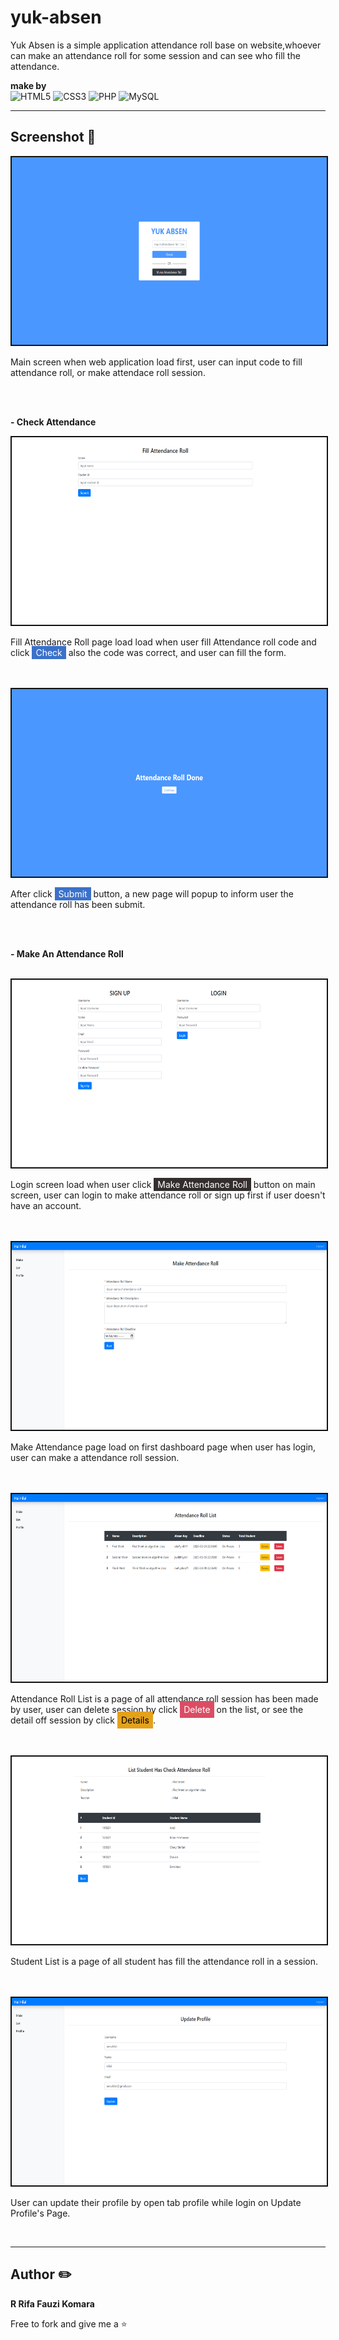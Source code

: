 # yuk-absen

Yuk Absen is a simple application attendance roll base on website,whoever can make an attendance roll for some session and can see who fill the attendance.

**make by**
<br>
![HTML5](https://img.shields.io/badge/html5-%23E34F26.svg?style=for-the-badge&logo=html5&logoColor=white) ![CSS3](https://img.shields.io/badge/css3-%231572B6.svg?style=for-the-badge&logo=css3&logoColor=white) ![PHP](https://img.shields.io/badge/php-%23777BB4.svg?style=for-the-badge&logo=php&logoColor=white)
![MySQL](https://img.shields.io/badge/mysql-%2300f.svg?style=for-the-badge&logo=mysql&logoColor=white)

---

## Screenshot 📸

<img src="screenshot/1. Index.png" height="300" style="border: 2px solid #111;">
<p>Main screen when web application load first, user can input code to fill attendance roll, or make attendace roll session.</p>
<br>
<br>

**- Check Attendance**

<img src="screenshot/7. Form Attendance Roll.png" height="300" style="border: 2px solid #111;">
<p>Fill Attendance Roll page load load when user fill Attendance roll code and click <span style="background-color: #3B71CA; padding: 2px 6px; color:white">Check</span> also the code was correct, and user can fill the form.</p>
<br>
<br>

<img src="screenshot/8. Attendance Roll Done.png" height="300" style="border: 2px solid #111;">
<p>After click <span style="background-color: #3B71CA; padding: 2px 6px; color:white">Submit</span> button, a new page will popup to inform user the attendance roll has been submit.</p>
<br>
<br>

**- Make An Attendance Roll**
<br>
<br>

<img src="screenshot/2. Login.png" height="300" style="border: 2px solid #111;">
<p>Login screen load when user click <span style="background-color: #332D2D; padding: 2px 6px; color:white">Make Attendance Roll</span> button on main screen, user can login to make attendance roll or sign up first if user doesn't have an account.</p>
<br>
<br>

<img src="screenshot/3. Make Attendance.png" height="300" style="border: 2px solid #111;">
<p>Make Attendance page load on first dashboard page when user has login, user can make a attendance roll session.</p>
<br>
<br>

<img src="screenshot/4. Attendance Roll List.png" height="300" style="border: 2px solid #111;">
<p>Attendance Roll List is a page of all attendance roll session has been made by user, user can delete session by click <span style="background-color: #DC4C64; padding: 5px 6px; color:white">Delete</span> on the list, or see the detail off session by click <span style="background-color: #E4A11B; padding: 5px 6px; color:black">Details</span>.</p>
<br>
<br>

<img src="screenshot/5. Student List.png" height="300" style="border: 2px solid #111;">
<p>Student List is a page of all student has fill the attendance roll in a session.</p>
<br>
<br>

<img src="screenshot/6. Update Profile.png" height="300" style="border: 2px solid #111;">
<p>User can update their profile by open tab profile while login on Update Profile's Page.</p>
<br>

---

## Author ✏️

**R Rifa Fauzi Komara**

Free to fork and give me a ⭐
